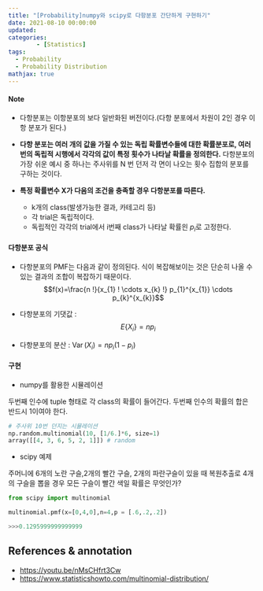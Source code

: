 ```yaml
---
title: "[Probability]numpy와 scipy로 다항분포 간단하게 구현하기"
date: 2021-08-10 00:00:00
updated:
categories: 
        - [Statistics]
tags:
  - Probability
  - Probability Distribution
mathjax: true
---
```


<!--

진짜 ref
https://www.statology.org/multinomial-distribution-in-python/

https://boxnwhis.kr/2015/06/04/multinomial_dist_for_gachas.html

다항로지스틱 머신러닝
https://machinelearningmastery.com/multinomial-logistic-regression-with-python/

확륳함수로부터 나오는 확률들의 패턴을 확률분포라 한다

https://cinema4dr12.tistory.com/1016?category=515283

https://www.kdnuggets.com/2021/07/top-python-data-science-interview-questions.html
-->


#### Note

- 다항분포는 이항분포의 보다 일반화된 버전이다.(다항 분포에서 차원이 2인 경우 이항 분포가 된다.)
- **다항 분포는 여러 개의 값을 가질 수 있는 독립 확률변수들에 대한 확률분포로, 여러 번의 독립적 시행에서 각각의 값이 특정 횟수가 나타날 확률을 정의한다.**
다항분포의 가장 쉬운 예시 중 하나는 주사위를 N 번 던저 각 면이 나오는 횟수 집합의 분포를 구하는 것이다.

- **특정 확률변수 X가 다음의 조건을 충족할 경우 다항분포를 따른다.**
  + k개의 class(발생가능한 결과, 카테고리 등)
  + 각 trial은 독립적이다.
  + 독립적인 각각의 trial에서 i번째 class가 나타날 확률읜 $p_{i}$로 고정한다.

#### 다항분포 공식

- 다항분포의 PMF는 다음과 같이 정의된다. 식이 복잡해보이는 것은 단순히 나올 수 있는 결과의 조합이 복잡하기 때문이다.
$$f(x)=\frac{n !}{x_{1} ! \cdots x_{k} !} p_{1}^{x_{1}} \cdots p_{k}^{x_{k}}$$

- 다항분포의 기댓값 :
$$E\{X_{i}\}=np_{i}$$

- 다항분포의 분산 :
$\operatorname{Var}\left(X_{i}\right)=n p_{i}\left(1-p_{i}\right)$

#### 구현

- numpy를 활용한 시뮬레이션

두번째 인수에 tuple 형태로 각 class의 확률이 들어간다.
두번째 인수의 확률의 합은 반드시 1이여야 한다.

```python
# 주사위 10번 던지는 시뮬레이션
np.random.multinomial(10, [1/6.]*6, size=1)
array([[4, 3, 6, 5, 2, 1]]) # random

```

- scipy 예제

주머니에 6개의 노란 구슬,2개의 빨간 구슬, 2개의 파란구슬이 있을 때
복원추출로 4개의 구슬을 뽑을 경우 모든 구슬이 빨간 색일 확률은 무엇인가?


```python
from scipy import multinomial

multinomial.pmf(x=[0,4,0],n=4,p = [.6,.2,.2])

>>>0.1295999999999999

```




**References & annotation**
---
- https://youtu.be/nMsCHfrt3Cw
- https://www.statisticshowto.com/multinomial-distribution/